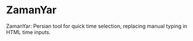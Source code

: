 # ZamanYar
ZamanYar: Persian tool for quick time selection, replacing manual typing in HTML time inputs.
